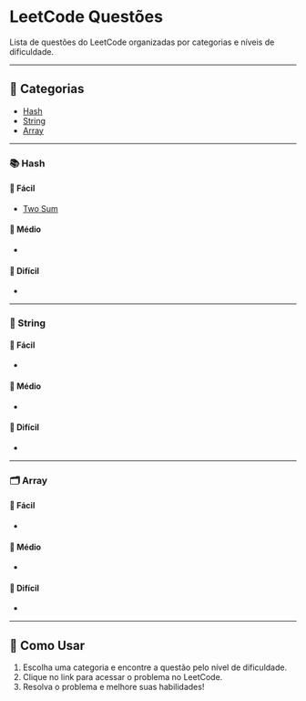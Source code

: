 # LeetCode Questões

Lista de questões do LeetCode organizadas por categorias e níveis de dificuldade.

---

## 🔗 Categorias

- [Hash](#hash)
- [String](#string)
- [Array](#array)

---

### 📚 Hash

#### 🔹 Fácil
- [Two Sum](https://leetcode.com/problems/two-sum/)

#### 🔸 Médio
- 

#### 🔺 Difícil
- 

---

### 🧵 String

#### 🔹 Fácil
- 

#### 🔸 Médio
- 

#### 🔺 Difícil
- 

---

### 🗂️ Array

#### 🔹 Fácil
- 

#### 🔸 Médio
- 

#### 🔺 Difícil
- 

---

## 🏁 Como Usar

1. Escolha uma categoria e encontre a questão pelo nível de dificuldade.
2. Clique no link para acessar o problema no LeetCode.
3. Resolva o problema e melhore suas habilidades!
